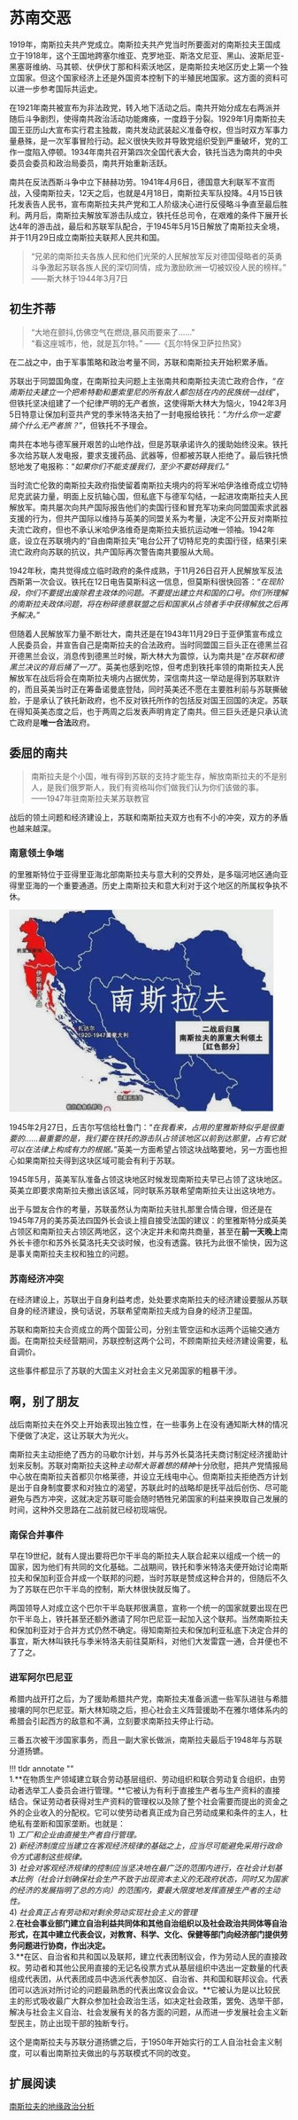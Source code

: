 # 苏南交恶

1919年，南斯拉夫共产党成立。南斯拉夫共产党当时所要面对的南斯拉夫王国成立于1918年，这个王国地跨塞尔维亚、克罗地亚、斯洛文尼亚、黑山、波斯尼亚-黑塞哥维纳、马其顿、伏伊伏丁那和科索沃地区，是南斯拉夫地区历史上第一个独立国家。但这个国家经济上还是外国资本控制下的半殖民地国家。这方面的资料可以进一步参考国际共运史。

在1921年南共被宣布为非法政党，转入地下活动之后。南共开始分成左右两派并随后斗争剧烈，使得南共政治活动功能瘫痪，一度趋于分裂。1929年1月南斯拉夫国王亚历山大宣布实行君主独裁，南共发动武装起义准备夺权，但当时双方军事力量悬殊，是一次军事冒险行动。起义很快失败并导致党组织受到严重破坏，党的工作一度陷入停顿。1934年南共召开第四次全国代表大会，铁托当选为南共的中央委员会委员和政治局委员，南共开始重新活跃。

南共在反法西斯斗争中立下赫赫功劳。1941年4月6日，德国意大利联军不宣而战，入侵南斯拉夫，12天之后，也就是4月18日，南斯拉夫军队投降。4月15日铁托发表告人民书，宣布南斯拉夫共产党和工人阶级决心进行反侵略斗争直至最后胜利。两月后，南斯拉夫解放军游击队成立，铁托任总司令，在艰难的条件下展开长达4年的游击战，最后和苏联军队配合，于1945年5月15日解放了南斯拉夫全境，并于11月29日成立南斯拉夫联邦人民共和国。


>“兄弟的南斯拉夫各族人民和他们光荣的人民解放军反对德国侵略者的英勇斗争激起苏联各族人民的深切同情，成为激励欧洲一切被奴役人民的榜样。”  
>——斯大林于1944年3月7日

## 初生芥蒂

>“大地在颤抖,仿佛空气在燃烧,暴风雨要来了……”  
>“看这座城市，他，就是瓦尔特。”
>——《瓦尔特保卫萨拉热窝》

在二战之中，由于军事策略和政治考量不同，苏联和南斯拉夫开始积累矛盾。

苏联出于同盟国角度，在南斯拉夫问题上主张南共和南斯拉夫流亡政府合作，“*在南斯拉夫建立一个把希特勒和墨索里尼的所有敌人都包括在内的民族统一战线*”，但铁托坚决组建了一个纪律严明的无产者旅，这使得斯大林大为恼火，1942年3月5日特意让保加利亚共产党的季米特洛夫拍了一封电报给铁托：“*为什么你一定要搞个什么无产者旅？*”，但铁托不予理会。

南共在本地与德军展开艰苦的山地作战，但是苏联承诺许久的援助始终没来。铁托多次给苏联人发电报，要求支援药品、武器等，但都被苏联人拒绝了。最后铁托愤怒地发了电报称：“*如果你们不能支援我们，至少不要妨碍我们。*”

当时流亡伦敦的南斯拉夫政府指使留着南斯拉夫境内的将军米哈伊洛维奇成立切特尼克武装力量，明面上反抗轴心国，但私底下与德军勾结，一起进攻南斯拉夫人民解放军。南共屡次向共产国际报告他们的卖国行径和冒充军功来向同盟国索求武器支援的行为，但共产国际以维持与英美的同盟关系为考量，决定不公开反对南斯拉夫流亡政府，但也不承认米哈伊洛维奇是南斯拉夫抵抗运动唯一领袖。1942年底，设立在苏联境内的“自由南斯拉夫”电台公开了切特尼克的卖国行径，结果引来流亡政府向苏联的抗议，共产国际再次警告南共要服从大局。

1942年秋，南共觉得成立临时政府的条件成熟，于11月26日召开人民解放军反法西斯第一次会议。铁托在12日电告莫斯科这一信息，但莫斯科很快回答：“*在现阶段，你们不要提出废除君主政体的问题。不要提出建立共和国的口号。你们所理解的南斯拉夫政体问题，将在粉碎德意联盟之后和国家从占领者手中获得解放之后再予解决。*”

但随着人民解放军力量不断壮大，南共还是在1943年11月29日于亚伊策宣布成立人民委员会，并宣告自己是南斯拉夫的合法政府。当时同盟国三巨头正在德黑兰召开德黑兰会议，消息传到德黑兰时候，斯大林大为震惊，认为南共是“*在苏联和德黑兰决议的背后捅了一刀*”。英美也感到吃惊，但考虑到铁托率领的南斯拉夫人民解放军在战后将会在南斯拉夫境内占据优势，深信南共这一举动是得到苏联默许的，而且英美当时正在筹备诺曼底登陆，同时英美还不愿在主要胜利前与苏联撕破脸，于是承认了铁托新政府，也不反对铁托所作的包括反对国王回国的决定。苏联在得知英美态度之后，也于两周之后发表声明肯定了南共。但三巨头还是只承认流亡政府是**唯一合法**政府。

## 委屈的南共

>南斯拉夫是个小国，唯有得到苏联的支持才能生存，解放南斯拉夫的不是别人，是我们俄罗斯人，我们有资格叫你们做我们认为你们该做的事。  
>——1947年驻南斯拉夫某苏联教官

战后的领土问题和经济建设上，苏联和南斯拉夫双方也有不小的冲突，双方的矛盾也越来越深。

### 南意领土争端

的里雅斯特位于亚得里亚海北部南斯拉夫与意大利的交界处，是多瑙河地区通向亚得里亚海的一个重要通道。历史上南斯拉夫和意大利对于这个地区的所属权争执不休。

![南斯拉夫领土争端](img/南斯拉夫领土争端.jpg)

1945年2月27日，丘吉尔写信给杜鲁门：“*在我看来，占用的里雅斯特似乎是很重要的……最重要的是，我们要在铁托的游击队占领该地区以前到达那里，占有它就可以在法律上构成有力的根据。*”英美一方面希望占领这块战略要地，另一方面也担心如果南斯拉夫得到这块区域可能会有利于苏联。

1945年5月，英美军队准备占领这块地区时候发现南斯拉夫早已占领了这块地区。英美立即要求南斯拉夫撤出该区域，同时联系苏联希望南斯拉夫让出这块地方。

出于与盟友合作的考量，苏联虽然认为南斯拉夫驻扎那里合情合理，但还是在1945年7月的美苏英法四国外长会谈上擅自接受法国的建议：的里雅斯特分成英美占领区和南斯拉夫占领区两地区，这个决定并未和南共商量，甚至在**前一天晚上**南外长卡德尔和苏外长莫洛托夫交谈时候，也没有透露。铁托为此很不愉快，因为这是事关南斯拉夫主权和独立的问题。

### 苏南经济冲突

在经济建设上，苏联出于自身利益考虑，处处要求南斯拉夫的经济建设要服从苏联自身的经济建设，换句话说，苏联希望南斯拉夫成为自身的经济卫星国。

苏联和南斯拉夫合资成立的两个国营公司，分别主管空运和水运两个运输交通方面。在南斯拉夫经营期间，苏联控制这两个公司，不顾南斯拉夫经济建设需要，私自调价。

这些事件都显示了苏联的大国主义对社会主义兄弟国家的粗暴干涉。

## 啊，别了朋友

战后南斯拉夫在外交上开始表现出独立性，在一些事务上在没有通知斯大林的情况下便做了决定，这让苏联大为光火。

南斯拉夫主动拒绝了西方的马歇尔计划，并与苏外长莫洛托夫商讨制定经济援助计划来反制。苏联对南斯拉夫这种*主动帮大哥着想的精神*十分欣慰，把共产党情报局中心放在南斯拉夫首都贝尔格莱德，并设立无线电中心。但南斯拉夫拒绝西方计划是出于自身制度要求和对独立的渴望，苏联此时的战略却是抚平战后创伤、尽可能避免与西方冲突，这就决定苏联可能会随时牺牲兄弟国家的利益来换取自己发展的时间，这种外交思路在二战前就已经初现端倪。

### 南保合并事件

早在19世纪，就有人提出要将巴尔干半岛的斯拉夫人联合起来以组成一个统一的国家，因为他们有共同的文化基础。二战期间，铁托和季米特洛夫便开始讨论南斯拉夫和保加利亚合并成一个联邦的问题，当时苏联是赞成这种合并的，但随后不久为了苏联在巴尔干半岛的控制，斯大林很快就反悔了。

两国领导人对成立这个巴尔干半岛联邦很满意，宣称一个统一的国家就要出现在巴尔干半岛上，铁托甚至还额外邀请了阿尔巴尼亚一起加入这个联邦。当然南斯拉夫和保加利亚对于合并方式仍然不确定。得知南斯拉夫和保加利亚私底下决定合并的事宜，斯大林叫铁托与季米特洛夫前往莫斯科，对他们大发雷霆一通，合并便也不了了之。

### 进军阿尔巴尼亚

希腊内战开打之后，为了援助希腊共产党，南斯拉夫准备派遣一些军队进驻与希腊接壤的阿尔巴尼亚。斯大林知晓之后，担心社会主义阵营援助不在雅尔塔体系内的希腊会引起西方的敌意和不满，立刻要求南斯拉夫停止行动。

三番五次被干涉国家事务，而且一副大家长做派，南斯拉夫最后于1948年与苏联分道扬镳。

!!! tldr annotate ""  
    1.**在物质生产领域建立联合劳动基层组织、劳动组织和联合劳动复合组织，由劳动者选举工人委员会进行管理。**它被认为有利于直接生产者与生产资料的直接结合。保证劳动者获得对生产资料的管理权以及除了整个社会需要而提出的资金之外的企业收入的分配权。它可以使劳动者真正成为自己劳动成果和条件的主人，杜绝私有垄断和国家垄断。也就是：  
        1) *工厂和企业由直接生产者自行管理。*   
        2) *新经济制度应当建立在客观经济规律的基础之上，应当尽可能避免采用行政命令方式遏制这些规律。*  
        3) *社会对客观经济规律的控制应当坚决地在最广泛的范围内进行，在社会计划基本比例（社会计划确保社会生产不致于出现资本主义的无政府状态，同时又为国家的经济的发展指明了总的方向）的范围内，要最大限度地发挥直接生产者的主动性。*  
        4) *社会真正占有劳动和对剩余劳动实现社会主义的管理*  
    2.**在社会事业部门建立自治利益共同体和其他自治组织以及社会政治共同体等自治形式，在其中建立代表会议，对教育、科学、文化、保健等部门向经济部门提供劳务问题进行协商，作出决定。**   
    3.**在区、自治省和共和国以及联邦，建立代表团制议会，作为劳动人民的直接政权。劳动者和其他公民用直接的无记名役票方式从基层组织中选出一定数量的代表组成代表团，从代表团成员中选派代表参加区、自治省、共和国和联邦议会。代表团可以选派对所讨论的问题最熟悉的代表出席议会会议。**它被认为是以比较民主的形式吸收最广大群众参加社会政治生活，如决定社会政策，罢免、选举干部，解决与社会主义自治、社会发展有关的各方面的问题，从而进一步发展社会主义新型民主，防止出现干部的独断专行。

这个是南斯拉夫与苏联分道扬镳之后，于1950年开始实行的工人自治社会主义制度，可以看出南斯拉夫做出的与苏联模式不同的改变。

## 扩展阅读

[南斯拉夫的地缘政治分析](https://zhuanlan.zhihu.com/p/25621808)